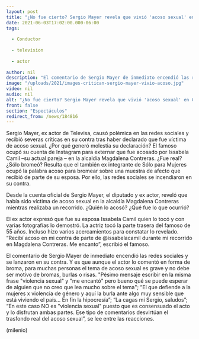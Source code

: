 ```yaml
---
layout: post
title: "¿No fue cierto? Sergio Mayer revela que vivió 'acoso sexual' en CdMx; redes lo critican"
date: 2021-06-03T17:02:00.000-06:00
tags:
  
  - Conductor
  
  - television
  
  - actor
  
author: nil
description: "El comentario de Sergio Mayer de inmediato encendió las redes sociales y se lanzaron en su contra. ¿Por qué lo criticaron? Te decimos lo que sucedió. "
image: "/uploads/2021/images-critican-sergio-mayer-vivio-acoso.jpg"
video: nil
audio: nil
alt: "¿No fue cierto? Sergio Mayer revela que vivió 'acoso sexual' en CdMx; redes lo critican"
front: false
section: "Espectáculos"
redirect_from: /news/184816
---
```


Sergio Mayer, ex actor de Televisa, causó polémica en las redes sociales y recibió severas críticas en su contra tras haber declarado que fue víctima de acoso sexual. ¿Por qué generó molestia su declaración? El famoso ocupó su cuenta de Instagram para externar que fue acosado por Issabela Camil –su actual pareja – en la alcaldía Magdalena Contreras. ¿Fue real? ¿Sólo bromeó? Resulta que el también ex integrante de Sólo para Mujeres ocupó la palabra acoso para bromear sobre una muestra de afecto que recibió de parte de su esposa. Por ello, las redes sociales se incendiaron en su contra. 

Desde la cuenta oficial de Sergio Mayer, el diputado y ex actor, reveló que había sido víctima de acoso sexual en la alcaldía Magdalena Contreras mientras realizaba un recorrido. ¿Quién lo acosó? ¿Qué fue lo que ocurrió? 

El ex actor expresó que fue su esposa Issabela Camil quien lo tocó y con varias fotografías lo demostró. La actriz tocó la parte trasera del famoso de 55 años. Incluso hizo varios acercamientos para constatar lo revelado. “Recibí acoso en mi contra de parte de @issabelacamil durante mi recorrido en Magdalena Contreras. Me encanto”, escribió el famoso. 

El comentario de Sergio Mayer de inmediato encendió las redes sociales y se lanzaron en su contra. Y es que aunque el actor lo comentó en forma de broma, para muchas personas el tema de acoso sexual es grave y no debe ser motivo de bromas, burlas o risas. "Pésimo mensaje escribir en la misma frase "violencia sexual" y "me encantó" pero bueno qué se puede esperar de alguien que no creo que lea mucho sobre el tema"; “El que defiende a la mujeres x violencia de género y aquí la burla ante algo muy sensible que está viviendo el país... En fin la hipocresía”; “La cagas mi Sergio, saludos”; “En este caso NO es "violencia sexual" puesto que es consensuado el acto y lo disfrutan ambas partes. Ese tipo de comentarios desvirtúan el trasfondo real del acoso sexual”, se lee entre las reacciones. 


(milenio)